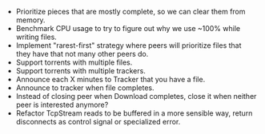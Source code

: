 * Prioritize pieces that are mostly complete, so we can clear them from memory.
* Benchmark CPU usage to try to figure out why we use ~100% while writing files.
* Implement "rarest-first" strategy where peers will prioritize files that they have that not many other peers do.
* Support torrents with multiple files.
* Support torrents with multiple trackers.
* Announce each X minutes to Tracker that you have a file.
* Announce to tracker when file completes.
* Instead of closing peer when Download completes, close it when neither peer is interested anymore?
* Refactor TcpStream reads to be buffered in a more sensible way, return disconnects as control signal or specialized error.
